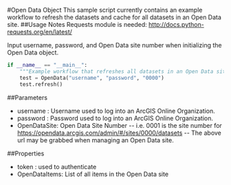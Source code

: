 #Open Data Object
This sample script currently contains an example workflow to refresh the datasets and cache for all datasets in an Open Data site.
##Usage Notes
Requests module is needed: http://docs.python-requests.org/en/latest/

Input username, password, and Open Data site number when initializing the Open Data object.

```python
if __name__ == "__main__":
    """Example workflow that refreshes all datasets in an Open Data site."""
    test = OpenData("username", "password", "0000")
    test.refresh()
```

##Parameters
- username : Username used to log into an ArcGIS Online Organization.
- password : Password used to log into an ArcGIS Online Organization.
- OpenDataSite: Open Data Site Number
-- i.e. 0001 is the site number for https://opendata.arcgis.com/admin/#/sites/0000/datasets
-- The above url may be grabbed when managing an Open Data site.

##Properties
- token : used to authenticate
- OpenDataItems: List of all items in the Open Data site
